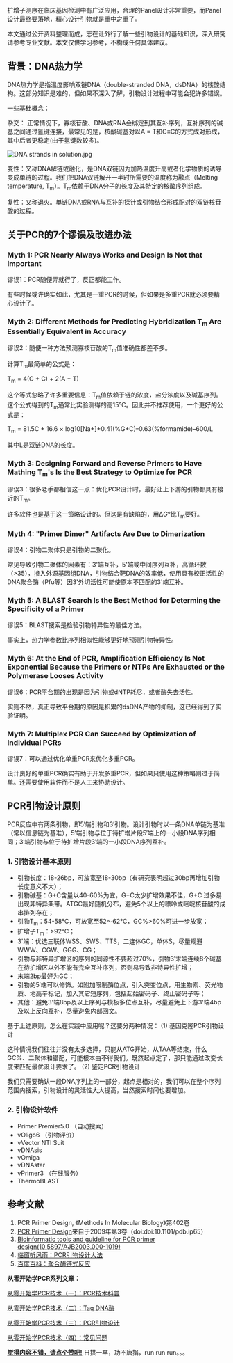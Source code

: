 扩增子测序在临床基因检测中有广泛应用，合理的Panel设计非常重要，而Panel设计最终要落地，精心设计引物就是重中之重了。

本文通过公开资料整理而成，志在让外行了解一些引物设计的基础知识，深入研究请参考专业文献。本文仅供学习参考，不构成任何具体建议。

## 背景：DNA热力学

DNA热力学是指温度影响双链DNA（double-stranded DNA，dsDNA）的核酸结构。这部分知识是难的，但如果不深入了解，引物设计过程中可能会犯许多错误。

一些基础概念：

杂交： 正常情况下，寡核苷酸、DNA或RNA会绑定到其互补序列，互补序列的碱基之间通过氢键连接，最常见的是，核酸碱基对以A = T和G≡C的方式成对形成，其中后者更稳定(由于氢键数较多)。

![DNA strands in solution.jpg](https://jianzuoyi.github.io/img/2020-11-30-DNA_strands_in_solution.jpg)

变性：又称DNA解链或融化，是DNA双链因为加热温度升高或者化学物质的诱导变成单链的过程。我们把DNA双链解开一半时所需要的温度称为融点（Melting temperature, T<sub>m</sub>）。T<sub>m</sub>依赖于DNA分子的长度及其特定的核酸序列组成。

复性：又称退火。单链DNA或RNA与互补的探针或引物结合形成配对的双链核苷酸的过程。

## 关于PCR的7个谬误及改进办法

### Myth 1: PCR Nearly Always Works and Design Is Not that Important

谬误1：PCR随便弄就行了，反正都能工作。

有些时候或许确实如此，尤其是一重PCR的时候，但如果是多重PCR就必须要精心设计了。

### Myth 2: Different Methods for Predicting Hybridization T<sub>m</sub> Are Essentially Equivalent in Accuracy

谬误2：随便一种方法预测寡核苷酸的T<sub>m</sub>值准确性都差不多。

计算T<sub>m</sub>最简单的公式是：

T<sub>m</sub> = 4(G + C) + 2(A + T)

这个等式忽略了许多重要信息：T<sub>m</sub>值依赖于链的浓度，盐分浓度以及碱基序列。这个公式得到的T<sub>m</sub>通常比实验测得的高15℃。因此并不推荐使用，一个更好的公式是：

T<sub>m</sub> = 81.5C + 16.6 × log10[Na+]+0.41(%G+C)–0.63(%formamide)–600/L 

其中L是双链DNA的长度。

### Myth 3: Designing Forward and Reverse Primers to Have Mathing T<sub>m</sub>'s Is the Best Strategy to Optimize for PCR

谬误3：很多老手都相信这一点：优化PCR设计时，最好让上下游的引物都具有接近的T<sub>m</sub>。

许多软件也是基于这一策略设计的。但这是有缺陷的，用Δ*G*°比T<sub>m</sub>要好。

### Myth 4: "Primer Dimer" Artifacts Are Due to Dimerization

谬误4：引物二聚体只是引物的二聚化。

常见导致引物二聚体的因素有：3'端互补，5'端或中间序列互补，高循环数（>35），掺入外源基因组DNA，引物结合靶DNA的效率低，使用具有校正活性的DNA聚合酶（Pfu等）因3'外切活性可能使原本不匹配的3'端互补。

### Myth 5: A BLAST Search Is the Best Method for Determing the Specificity of a Primer

谬误5：BLAST搜索是检验引物特异性的最佳方法。

事实上，热力学参数比序列相似性能够更好地预测引物特异性。

### Myth 6: At the End of PCR, Amplification Efficiency Is Not Exponential Because the Primers or NTPs Are Exhausted or the Polymerase Looses Activity

谬误6：PCR平台期的出现是因为引物或dNTP耗尽，或者酶失去活性。

实则不然，真正导致平台期的原因是积累的dsDNA产物的抑制，这已经得到了实验证明。

### Myth 7: Multiplex PCR Can Succeed by Optimization of Individual PCRs

谬误7：可以通过优化单重PCR来优化多重PCR。

设计良好的单重PCR确实有助于开发多重PCR，但如果只使用这种策略则过于简单。还需要使用软件而不是人工来协助设计。

## PCR引物设计原则

PCR反应中有两条引物，即5′端引物和3′引物。设计引物时以一条DNA单链为基准（常以信息链为基准），5′端引物与位于待扩增片段5′端上的一小段DNA序列相同；3′端引物与位于待扩增片段3′端的一小段DNA序列互补。

### 1. 引物设计基本原则

* 引物长度：18-26bp，可放宽至18-30bp（有研究表明超过30bp再增加引物长度意义不大）；
* 引物碱基：G+C含量以40-60%为宜，G+C太少扩增效果不佳，G+C 过多易出现非特异条带。ATGC最好随机分布，避免5个以上的嘌呤或嘧啶核苷酸的成串排列存在；
* 引物T<sub>m</sub>：54-58℃，可放宽至52～62℃，GC%>60%可进一步放宽；
* 扩增子T<sub>m</sub>：>92℃；
* 3'端：优选三联体WSS、SWS、TTS，二连体GC，单体S，尽量规避WWW、CGW、GGG、CG；
* 引物与非特异扩增区的序列的同源性不要超过70%，引物3′末端连续8个碱基在待扩增区以外不能有完全互补序列，否则易导致非特异性扩增；
* 末端2bp最好为GC；
* 引物的5′端可以修饰。如附加限制酶位点，引入突变位点，用生物素、荧光物质、地高辛标记，加入其它短序列，包括起始密码子、终止密码子等；
* 其他：避免3'端8bp及以上序列与模板多位点互补，尽量避免上下游3'端4bp及以上反向互补，尽量避免内部回文。

基于上述原则，怎么在实践中应用呢？这要分两种情况：
 (1) 基因克隆PCR引物设计

这种情况我们往往并没有太多选择，只能从ATG开始，从TAA等结束，什么GC%、二聚体和错配，可能根本由不得我们。既然起点定了，那只能通过改变长度来匹配最优设计要求了。
 (2) 鉴定PCR引物设计

我们只需要确认一段DNA序列上的一部分，起点是相对的，我们可以在整个序列范围内搜索，引物设计的灵活性大大提高，当然搜索时间也要增加。

### 2. 引物设计软件

- Primer Premier5.0 （自动搜索）
- vOligo6 （引物评价）
- vVector NTI Suit
- vDNAsis
- vOmiga
- vDNAstar
- vPrimer3 （在线服务）
- ThermoBLAST

## 参考文献

1. PCR Primer Design, 《Methods In Molecular Biology》第402卷
2. [PCR Primer Design](https://links.jianshu.com/go?to=http%3A%2F%2Fcshprotocols.cshlp.org%2Fcontent%2F2009%2F3%2Fpdb.ip65.full.pdf%2Bhtml)来自于2009年第3卷（doi:doi:10.1101/pdb.ip65）
3. [Bioinformatic tools and guideline for PCR primer design(10.5897/AJB2003.000-1019)](https://links.jianshu.com/go?to=https%3A%2F%2Fwww.ajol.info%2Findex.php%2Fajb%2Farticle%2Fdownload%2F14794%2F58513)
4. [临窗听风雨：PCR引物设计大法](https://www.jianshu.com/p/3a2f28bff33d)
5. [百度百科：聚合酶链式反应](https://baike.baidu.com/item/聚合酶链式反应/555320?fromtitle=PCR&fromid=9806&fr=aladdin)

**从零开始学PCR系列文章：**

[从零开始学PCR技术（一）：PCR技术科普](https://zhuanlan.zhihu.com/p/319757338)

[从零开始学PCR技术（二）：Taq DNA酶](https://zhuanlan.zhihu.com/p/319408322)

[从零开始学PCR技术（三）：PCR引物设计](https://zhuanlan.zhihu.com/p/322323091)

[从零开始学PCR技术（四）：常见问题](https://zhuanlan.zhihu.com/p/324396902)

**[觉得内容不错，请点个赞吧!](https://www.zhihu.com/people/jianzuoyi)** 日拱一卒，功不唐捐，run run run。。。